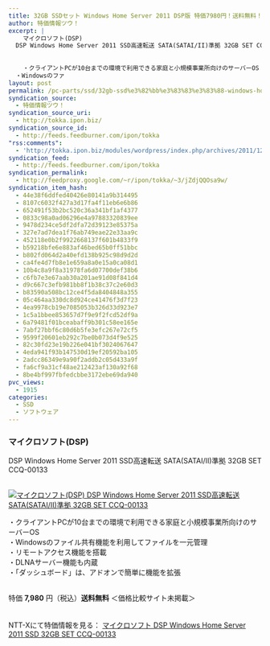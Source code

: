```yaml
---
title: 32GB SSDセット Windows Home Server 2011 DSP版 特価7980円！送料無料！
author: 特価情報ツウ！
excerpt: |
  	マイクロソフト(DSP)
  DSP Windows Home Server 2011 SSD高速転送 SATA(SATAI/II)準拠 32GB SET CCQ-00133
  	
  
  	・クライアントPCが10台までの環境で利用できる家庭と小規模事業所向けのサーバーOS
  ・Windowsのファ
layout: post
permalink: /pc-parts/ssd/32gb-ssd%e3%82%bb%e3%83%83%e3%83%88-windows-home-server-2011-dsp%e7%89%88-%e7%89%b9%e4%be%a17980%e5%86%86%ef%bc%81%e9%80%81%e6%96%99%e7%84%a1%e6%96%99%ef%bc%81.html
syndication_source:
  - 特価情報ツウ！
syndication_source_uri:
  - http://tokka.ipon.biz/
syndication_source_id:
  - http://feeds.feedburner.com/ipon/tokka
"rss:comments":
  - 'http://tokka.ipon.biz/modules/wordpress/index.php/archives/2011/12/30/32gb-ssd-windows-home-server-2011-dsp-7980/#comments'
syndication_feed:
  - http://feeds.feedburner.com/ipon/tokka
syndication_permalink:
  - http://feedproxy.google.com/~r/ipon/tokka/~3/jZdjQQOsa9w/
syndication_item_hash:
  - 44e38f6ddfed40426e80141a9b314495
  - 8107c6032f427a3d17fa4f11eb6e6b86
  - 652491f53b2bc520c36a341bf1af4377
  - 0833c98a0ad06296e4a97883320839ee
  - 9478d234ce5df2dfa72d39123e85375a
  - 327e7ad7dea1f76ab749eae22e33aa9c
  - 452118e0b2f9922668137f601b4833f9
  - b59218bfe6e883af46bed65b0ff51bbc
  - b802fd064d2a40efd138b925c98d9d2d
  - ca4fe4d7fb8e1e659a8a0e15a0ca08d1
  - 10b4c8a9f8a31978fa6d07700def38b6
  - c6fb7e3e67aab30a201ae91d08f841d4
  - d9c667c3efb981bb8f1b38c37c2e60d3
  - b83590a508bc12ce4f5da8404848a355
  - 05c464aa330dc8d924ce41476f3d7f23
  - 4ea9978cb19e7085053b326d33d923e7
  - 1c5a1bbee853657d7f9e9f2fcd52df9a
  - 6a79481f01bceabaff9b301c58ee165e
  - 7abf27bbf6c80d6b5fe3efc267e72cf5
  - 9599f20601eb292c7be0b073d4f9e525
  - 82c30fd23e19b226e041bf3024067647
  - 4eda941f93b147530d19ef20592ba105
  - 2adcc86349e9a90f2addb2c05d433a9f
  - fa6cf9a31cf48ae212423af130a92f68
  - 8be4bf997fbfedcbbe3172ebe69da940
pvc_views:
  - 1915
categories:
  - SSD
  - ソフトウェア
---
```

### マイクロソフト(DSP)  
DSP Windows Home Server 2011 SSD高速転送 SATA(SATAI/II)準拠 32GB SET CCQ-00133

<div class="img-bg2 img_L">
  <a href="http://px.a8.net/svt/ejp?a8mat=ZYP6S+8IMA3E+S1Q+BWGDT&#038;a8ejpredirect=http://nttxstore.jp/_II_QZZ0004793" ><br /> <img border="0" alt="マイクロソフト(DSP) DSP Windows Home Server 2011 SSD高速転送 SATA(SATAI/II)準拠 32GB SET CCQ-00133" src="http://i1.wp.com/image.nttxstore.jp/l2_images/Q/QZ/QZZ0004793.jpg?w=120" data-recalc-dims="1" /></a>
</div>

・クライアントPCが10台までの環境で利用できる家庭と小規模事業所向けのサーバーOS  
<a id="more-8756"></a>・Windowsのファイル共有機能を利用してファイルを一元管理  
・リモートアクセス機能を搭載  
・DLNAサーバー機能も内蔵  
・「ダッシュボード」は、アドオンで簡単に機能を拡張  
<br clear="all" />

特価 <span class="tokka-price"><strong>7,980</strong></span> 円（税込）**送料無料** ＜価格比較サイト未掲載＞

　  
NTT-Xにて特価情報を見る： <span class="fs150p"><a href="http://px.a8.net/svt/ejp?a8mat=ZYP6S+8IMA3E+S1Q+BWGDT&#038;a8ejpredirect=http://nttxstore.jp/_II_QZZ0004793" >マイクロソフト DSP Windows Home Server 2011 SSD 32GB SET CCQ-00133</a></span> 

<img src="http://feeds.feedburner.com/~r/ipon/tokka/~4/jZdjQQOsa9w" height="1" width="1" title="" alt="" />